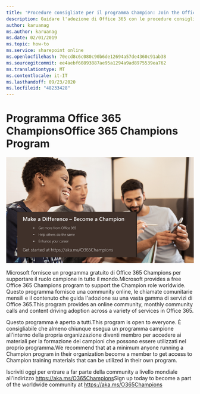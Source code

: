 ```yaml
---
title: 'Procedure consigliate per il programma Champion: Join the Office 365 Champions Program'
description: Guidare l'adozione di Office 365 con le procedure consigliate del programma Champion
author: karuanag
ms.author: karuanag
ms.date: 02/01/2019
ms.topic: how-to
ms.service: sharepoint online
ms.openlocfilehash: 70ecd8c6c080c90b6de12694a57de4360c91ab38
ms.sourcegitcommit: ee4aebf60893887ae95a1294a9ad8975539ea762
ms.translationtype: MT
ms.contentlocale: it-IT
ms.lasthandoff: 09/23/2020
ms.locfileid: "48233428"
---
```

# <a name="office-365-champions-program"></a><span data-ttu-id="496ed-103">Programma Office 365 Champions</span><span class="sxs-lookup"><span data-stu-id="496ed-103">Office 365 Champions Program</span></span> 

![fare una differenza diventare un campione](media/makeadifference.png)

<span data-ttu-id="496ed-105">Microsoft fornisce un programma gratuito di Office 365 Champions per supportare il ruolo campione in tutto il mondo.</span><span class="sxs-lookup"><span data-stu-id="496ed-105">Microsoft provides a free Office 365 Champions program to support the Champion role worldwide.</span></span>  <span data-ttu-id="496ed-106">Questo programma fornisce una community online, le chiamate comunitarie mensili e il contenuto che guida l'adozione su una vasta gamma di servizi di Office 365.</span><span class="sxs-lookup"><span data-stu-id="496ed-106">This program provides an online community, monthly community calls and content driving adoption across a variety of services in Office 365.</span></span>

<span data-ttu-id="496ed-107">Questo programma è aperto a tutti.</span><span class="sxs-lookup"><span data-stu-id="496ed-107">This program is open to everyone.</span></span>  <span data-ttu-id="496ed-108">È consigliabile che almeno chiunque esegua un programma campione all'interno della propria organizzazione diventi membro per accedere ai materiali per la formazione dei campioni che possono essere utilizzati nel proprio programma.</span><span class="sxs-lookup"><span data-stu-id="496ed-108">We recommend that at a minimum anyone running a Champion program in their organization become a member to get access to Champion training materials that can be utilized in their own program.</span></span> 

<span data-ttu-id="496ed-109">Iscriviti oggi per entrare a far parte della community a livello mondiale all'indirizzo https://aka.ms/O365Champions</span><span class="sxs-lookup"><span data-stu-id="496ed-109">Sign up today to become a part of the worldwide community at https://aka.ms/O365Champions</span></span>  
